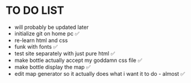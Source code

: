 # TO DO LIST

- will probably be updated later
- initialize git on home pc ✅
- re-learn html and css
- funk with fonts ✅
- test site separately with just pure html ✅
- make bottle actually accept my goddamn css file ✅
- make bottle display the map ✅
- edit map generator so it actually does what i want it to do - almost ✅

<!-- doign this rn -->
